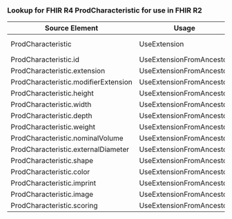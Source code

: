 ### Lookup for FHIR R4 ProdCharacteristic for use in FHIR R2

| Source Element | Usage | Target |
| -------------- | ----- | ------ |
| ProdCharacteristic | UseExtension | http://hl7.org/fhir/4.0/StructureDefinition/extension-ProdCharacteristic |
| ProdCharacteristic.id | UseExtensionFromAncestor | - |
| ProdCharacteristic.extension | UseExtensionFromAncestor | - |
| ProdCharacteristic.modifierExtension | UseExtensionFromAncestor | - |
| ProdCharacteristic.height | UseExtensionFromAncestor | - |
| ProdCharacteristic.width | UseExtensionFromAncestor | - |
| ProdCharacteristic.depth | UseExtensionFromAncestor | - |
| ProdCharacteristic.weight | UseExtensionFromAncestor | - |
| ProdCharacteristic.nominalVolume | UseExtensionFromAncestor | - |
| ProdCharacteristic.externalDiameter | UseExtensionFromAncestor | - |
| ProdCharacteristic.shape | UseExtensionFromAncestor | - |
| ProdCharacteristic.color | UseExtensionFromAncestor | - |
| ProdCharacteristic.imprint | UseExtensionFromAncestor | - |
| ProdCharacteristic.image | UseExtensionFromAncestor | - |
| ProdCharacteristic.scoring | UseExtensionFromAncestor | - |
